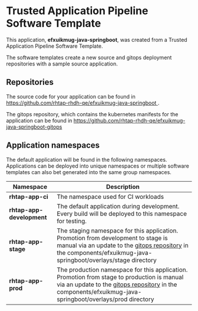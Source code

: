 # Trusted Application Pipeline Software Template

This application, **efxuikmug-java-springboot**, was created from a Trusted Application Pipeline Software Template.

The software templates create a new source and gitops deployment repositories with a sample source application. 

## Repositories

The source code for your application can be found in [https://github.com/rhtap-rhdh-qe/efxuikmug-java-springboot ](https://github.com/rhtap-rhdh-qe/efxuikmug-java-springboot ).
 
The gitops repository, which contains the kubernetes manifests for the application can be found in 
[https://github.com/rhtap-rhdh-qe/efxuikmug-java-springboot-gitops ](https://github.com/rhtap-rhdh-qe/efxuikmug-java-springboot-gitops ) 

## Application namespaces 

The default application will be found in the following namespaces. Applications can be deployed into unique namespaces or multiple software templates can also bet generated into the same group namespaces.  

|  Namespace   |  Description   |  
| -------- | -------- |
| **rhtap-app-ci** | The namespace used for CI workloads |
| **rhtap-app-development** | The default application during development. Every build will be deployed to this namespace for testing. |
| **rhtap-app-stage** | The staging namespace for this application. Promotion from development to stage is manual via an update to the [gitops repository](https://github.com/rhtap-rhdh-qe/efxuikmug-java-springboot-gitops ) in the components/efxuikmug-java-springboot/overlays/stage directory |
| **rhtap-app-prod** | The production namespace for this application. Promotion from stage to production is manual via an update to the [gitops repository](https://github.com/rhtap-rhdh-qe/efxuikmug-java-springboot-gitops ) in the components/efxuikmug-java-springboot/overlays/prod directory |